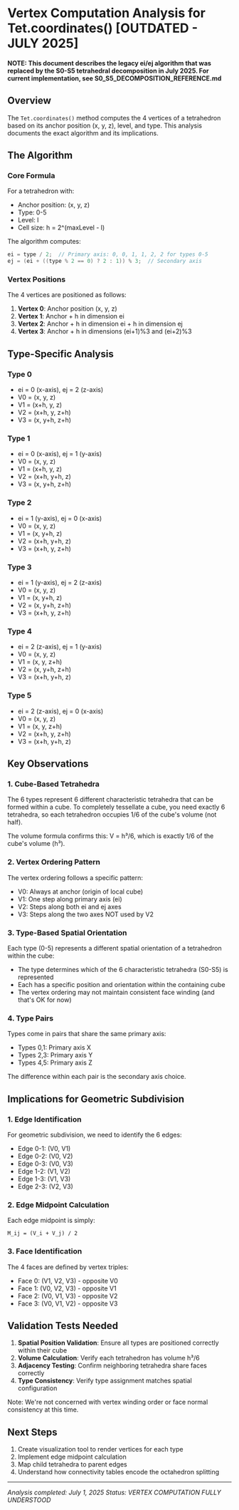 # Vertex Computation Analysis for Tet.coordinates() [OUTDATED - JULY 2025]

**NOTE: This document describes the legacy ei/ej algorithm that was replaced by the S0-S5 tetrahedral decomposition in July 2025. For current implementation, see S0_S5_DECOMPOSITION_REFERENCE.md**

## Overview

The `Tet.coordinates()` method computes the 4 vertices of a tetrahedron based on its anchor position (x, y, z), level, and type. This analysis documents the exact algorithm and its implications.

## The Algorithm

### Core Formula

For a tetrahedron with:
- Anchor position: (x, y, z)
- Type: 0-5
- Level: l
- Cell size: h = 2^(maxLevel - l)

The algorithm computes:
```java
ei = type / 2;  // Primary axis: 0, 0, 1, 1, 2, 2 for types 0-5
ej = (ei + ((type % 2 == 0) ? 2 : 1)) % 3;  // Secondary axis
```

### Vertex Positions

The 4 vertices are positioned as follows:

1. **Vertex 0**: Anchor position (x, y, z)
2. **Vertex 1**: Anchor + h in dimension ei
3. **Vertex 2**: Anchor + h in dimension ei + h in dimension ej  
4. **Vertex 3**: Anchor + h in dimensions (ei+1)%3 and (ei+2)%3

## Type-Specific Analysis

### Type 0
- ei = 0 (x-axis), ej = 2 (z-axis)
- V0 = (x, y, z)
- V1 = (x+h, y, z)
- V2 = (x+h, y, z+h)
- V3 = (x, y+h, z+h)

### Type 1
- ei = 0 (x-axis), ej = 1 (y-axis)
- V0 = (x, y, z)
- V1 = (x+h, y, z)
- V2 = (x+h, y+h, z)
- V3 = (x, y+h, z+h)

### Type 2
- ei = 1 (y-axis), ej = 0 (x-axis)
- V0 = (x, y, z)
- V1 = (x, y+h, z)
- V2 = (x+h, y+h, z)
- V3 = (x+h, y, z+h)

### Type 3
- ei = 1 (y-axis), ej = 2 (z-axis)
- V0 = (x, y, z)
- V1 = (x, y+h, z)
- V2 = (x, y+h, z+h)
- V3 = (x+h, y, z+h)

### Type 4
- ei = 2 (z-axis), ej = 1 (y-axis)
- V0 = (x, y, z)
- V1 = (x, y, z+h)
- V2 = (x, y+h, z+h)
- V3 = (x+h, y+h, z)

### Type 5
- ei = 2 (z-axis), ej = 0 (x-axis)
- V0 = (x, y, z)
- V1 = (x, y, z+h)
- V2 = (x+h, y, z+h)
- V3 = (x+h, y+h, z)

## Key Observations

### 1. Cube-Based Tetrahedra

The 6 types represent 6 different characteristic tetrahedra that can be formed within a cube. To completely tessellate a cube, you need exactly 6 tetrahedra, so each tetrahedron occupies 1/6 of the cube's volume (not half).

The volume formula confirms this: V = h³/6, which is exactly 1/6 of the cube's volume (h³).

### 2. Vertex Ordering Pattern

The vertex ordering follows a specific pattern:
- V0: Always at anchor (origin of local cube)
- V1: One step along primary axis (ei)
- V2: Steps along both ei and ej axes
- V3: Steps along the two axes NOT used by V2

### 3. Type-Based Spatial Orientation

Each type (0-5) represents a different spatial orientation of a tetrahedron within the cube:
- The type determines which of the 6 characteristic tetrahedra (S0-S5) is represented
- Each has a specific position and orientation within the containing cube
- The vertex ordering may not maintain consistent face winding (and that's OK for now)

### 4. Type Pairs

Types come in pairs that share the same primary axis:
- Types 0,1: Primary axis X
- Types 2,3: Primary axis Y  
- Types 4,5: Primary axis Z

The difference within each pair is the secondary axis choice.

## Implications for Geometric Subdivision

### 1. Edge Identification

For geometric subdivision, we need to identify the 6 edges:
- Edge 0-1: (V0, V1)
- Edge 0-2: (V0, V2)
- Edge 0-3: (V0, V3)
- Edge 1-2: (V1, V2)
- Edge 1-3: (V1, V3)
- Edge 2-3: (V2, V3)

### 2. Edge Midpoint Calculation

Each edge midpoint is simply:
```
M_ij = (V_i + V_j) / 2
```

### 3. Face Identification

The 4 faces are defined by vertex triples:
- Face 0: (V1, V2, V3) - opposite V0
- Face 1: (V0, V2, V3) - opposite V1
- Face 2: (V0, V1, V3) - opposite V2
- Face 3: (V0, V1, V2) - opposite V3

## Validation Tests Needed

1. **Spatial Position Validation**: Ensure all types are positioned correctly within their cube
2. **Volume Calculation**: Verify each tetrahedron has volume h³/6
3. **Adjacency Testing**: Confirm neighboring tetrahedra share faces correctly
4. **Type Consistency**: Verify type assignment matches spatial configuration

Note: We're not concerned with vertex winding order or face normal consistency at this time.

## Next Steps

1. Create visualization tool to render vertices for each type
2. Implement edge midpoint calculation
3. Map child tetrahedra to parent edges
4. Understand how connectivity tables encode the octahedron splitting

---

*Analysis completed: July 1, 2025*
*Status: VERTEX COMPUTATION FULLY UNDERSTOOD*